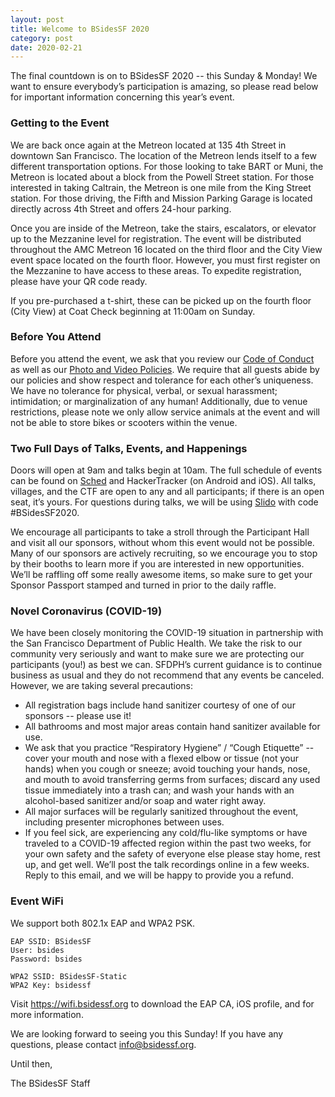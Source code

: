 ```yaml
---
layout: post
title: Welcome to BSidesSF 2020
category: post
date: 2020-02-21
---
```


The final countdown is on to BSidesSF 2020 -- this Sunday & Monday!
We want to ensure everybody’s participation is amazing, so please read below for important information concerning this year’s event.

### Getting to the Event

We are back once again at the Metreon located at 135 4th Street in downtown San Francisco. The location of the Metreon lends itself to a few different transportation options. For those looking to take BART or Muni, the Metreon is located about a block from the Powell Street station. For those interested in taking Caltrain, the Metreon is one mile from the King Street station. For those driving, the Fifth and Mission Parking Garage is located directly across 4th Street and offers 24-hour parking.

Once you are inside of the Metreon, take the stairs, escalators, or elevator up to the Mezzanine level for registration. The event will be distributed throughout the AMC Metreon 16 located on the third floor and the City View event space located on the fourth floor. However, you must first register on the Mezzanine to have access to these areas. To expedite registration, please have your QR code ready.

If you pre-purchased a t-shirt, these can be picked up on the fourth floor (City View) at Coat Check beginning at 11:00am on Sunday.

### Before You Attend

Before you attend the event, we ask that you review our [Code of Conduct](https://bsidessf.org/about/code-of-conduct.html)
as well as our [Photo and Video Policies](https://bsidessf.org/about/photo-policy.html). We require that all guests
abide by our policies and show respect and tolerance for each other’s uniqueness. We have no tolerance for physical,
verbal, or sexual harassment; intimidation; or marginalization of any human! Additionally, due to venue restrictions,
please note we only allow service animals at the event and will not be able to store bikes or scooters within the venue.

### Two Full Days of Talks, Events, and Happenings

Doors will open at 9am and talks begin at 10am. The full schedule of events can be found on
[Sched](https://bsidessf2020.sched.com/) and HackerTracker (on Android and iOS). All talks, villages,
and the CTF are open to any and all participants; if there is an open seat, it’s yours. For questions
during talks, we will be using [Slido](slido.com) with code #BSidesSF2020.

We encourage all participants to take a stroll through the Participant Hall and visit all our sponsors, without
whom this event would not be possible. Many of our sponsors are actively recruiting, so we encourage you to stop
by their booths to learn more if you are interested in new opportunities. We’ll be raffling off some really awesome
items, so make sure to get your Sponsor Passport stamped and turned in prior to the daily raffle.

### Novel Coronavirus (COVID-19)

We have been closely monitoring the COVID-19 situation in partnership with the San Francisco Department of Public Health.
We take the risk to our community very seriously and want to make sure we are protecting our participants (you!) as best
we can. SFDPH’s current guidance is to continue business as usual and they do not recommend that any events be canceled.
However, we are taking several precautions:

- All registration bags include hand sanitizer courtesy of one of our sponsors -- please use it!
- All bathrooms and most major areas contain hand sanitizer available for use.
- We ask that you practice “Respiratory Hygiene” / “Cough Etiquette” -- cover your mouth and nose with a flexed elbow or tissue (not your hands) when you cough or sneeze; avoid touching your hands, nose, and mouth to avoid transferring germs from surfaces; discard any used tissue immediately into a trash can; and wash your hands with an alcohol-based sanitizer and/or soap and water right away.
- All major surfaces will be regularly sanitized throughout the event, including presenter microphones between uses.
- If you feel sick, are experiencing any cold/flu-like symptoms or have traveled to a COVID-19 affected region within the past two weeks, for your own safety and the safety of everyone else please stay home, rest up, and get well. We’ll post the talk recordings online in a few weeks. Reply to this email, and we will be happy to provide you a refund.

### Event WiFi

We support both 802.1x EAP and WPA2 PSK.

```
EAP SSID: BSidesSF
User: bsides
Password: bsides
```

```
WPA2 SSID: BSidesSF-Static
WPA2 Key: bsidessf
```

Visit https://wifi.bsidessf.org to download the EAP CA, iOS profile, and for more information.

We are looking forward to seeing you this Sunday! If you have any questions, please contact info@bsidessf.org.

Until then,

The BSidesSF Staff
